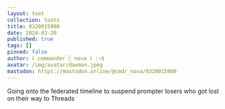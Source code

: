 ```yaml
---
layout: toot
collection: toots
title: 0320015900
date: 2024-03-20
published: true
tags: []
pinned: false
author: ⸸ commander ░ nova ⸸ :~$
avatar: /img/avatar/daemon.jpeg
mastodon: https://mastodon.online/@cmdr_nova/0320015900
---
```


Going onto the federated timeline to suspend prompter losers who got lost on their way to Threads
